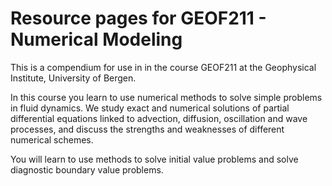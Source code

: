 # Resource pages for GEOF211 - Numerical Modeling

This is a compendium for use in in the course GEOF211 at the Geophysical Institute, University of Bergen. 

In this course you learn to use numerical methods to solve simple problems in fluid dynamics. We study exact and numerical solutions of partial differential equations linked to advection, diffusion, oscillation and wave processes, and discuss the strengths and weaknesses of different numerical schemes.

You will learn to use methods to solve initial value problems and solve diagnostic boundary value problems.

```{tableofcontents}
```
